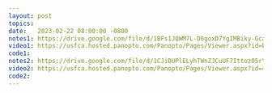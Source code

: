 ```yaml
---
layout: post
topics: 
date:   2023-02-22 08:00:00 -0800
notes1: https://drive.google.com/file/d/1BFs1JQWM7L-D6goxD7YgIMBiky-GcamH/view?usp=share_link
video1: https://usfca.hosted.panopto.com/Panopto/Pages/Viewer.aspx?id=b4bc4686-adee-4d60-9a8d-af93011d30a6
code1:
notes2: https://drive.google.com/file/d/1CJiDUPlELyhTWnZJCuUF7IttozO5rYNQ/view?usp=share_link
video2: https://usfca.hosted.panopto.com/Panopto/Pages/Viewer.aspx?id=4be9cab4-54c4-4546-beac-af93011cd099
code2:  
---
```

